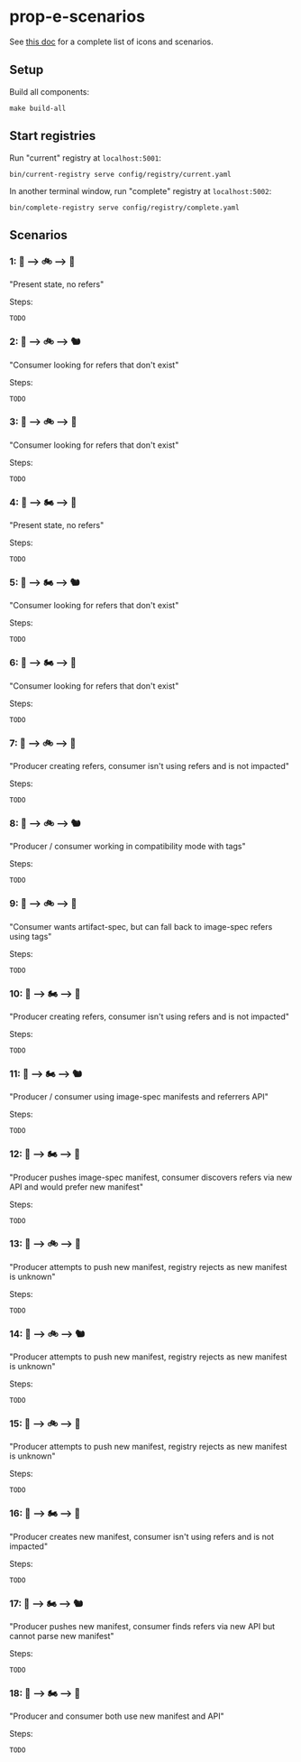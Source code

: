 # prop-e-scenarios

See [this doc](https://github.com/opencontainers/wg-reference-types/blob/main/docs/UPGRADING.md#proposal-e) for a complete list of icons and scenarios.

## Setup

Build all components:

```
make build-all
```

## Start registries

Run "current" registry at `localhost:5001`:
```
bin/current-registry serve config/registry/current.yaml
```

In another terminal window, run "complete" registry at `localhost:5002`:
```
bin/complete-registry serve config/registry/complete.yaml
```

## Scenarios

### 1: 🌱 --> 🚲 --> 🐀

"Present state, no refers"

Steps:

```
TODO
```

### 2: 🌱 --> 🚲 --> 🐿

"Consumer looking for refers that don't exist"

Steps:

```
TODO
```

### 3: 🌱 --> 🚲 --> 🦫

"Consumer looking for refers that don't exist"

Steps:

```
TODO
```

### 4: 🌱 --> 🏍 --> 🐀

"Present state, no refers"

Steps:

```
TODO
```

### 5: 🌱 --> 🏍 --> 🐿

"Consumer looking for refers that don't exist"

Steps:

```
TODO
```

### 6: 🌱 --> 🏍 --> 🦫

"Consumer looking for refers that don't exist"

Steps:

```
TODO
```

### 7: 🌿 --> 🚲 --> 🐀

"Producer creating refers, consumer isn't using refers and is not impacted"

Steps:

```
TODO
```

### 8: 🌿 --> 🚲 --> 🐿

"Producer / consumer working in compatibility mode with tags"

Steps:

```
TODO
```

### 9: 🌿 --> 🚲 --> 🦫

"Consumer wants artifact-spec, but can fall back to image-spec refers using tags"

Steps:

```
TODO
```

### 10: 🌿 --> 🏍 --> 🐀

"Producer creating refers, consumer isn't using refers and is not impacted"

Steps:

```
TODO
```

### 11: 🌿 --> 🏍 --> 🐿

"Producer / consumer using image-spec manifests and referrers API"

Steps:

```
TODO
```

### 12: 🌿 --> 🏍 --> 🦫

"Producer pushes image-spec manifest, consumer discovers refers via new API and would prefer new manifest"

Steps:

```
TODO
```

### 13: 🌲 --> 🚲 --> 🐀

"Producer attempts to push new manifest, registry rejects as new manifest is unknown"

Steps:

```
TODO
```

### 14: 🌲 --> 🚲 --> 🐿

"Producer attempts to push new manifest, registry rejects as new manifest is unknown"

Steps:

```
TODO
```

### 15: 🌲 --> 🚲 --> 🦫

"Producer attempts to push new manifest, registry rejects as new manifest is unknown"

Steps:

```
TODO
```

### 16: 🌲 --> 🏍 --> 🐀

"Producer creates new manifest, consumer isn't using refers and is not impacted"

Steps:

```
TODO
```

### 17: 🌲 --> 🏍 --> 🐿

"Producer pushes new manifest, consumer finds refers via new API but cannot parse new manifest"

Steps:

```
TODO
```

### 18: 🌲 --> 🏍 --> 🦫

"Producer and consumer both use new manifest and API"

Steps:

```
TODO
```

